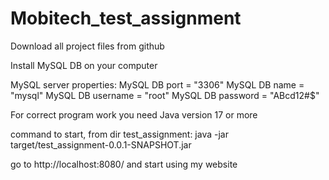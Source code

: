 # Mobitech_test_assignment

Download all project files from github

Install MySQL DB on your computer

MySQL server properties:
MySQL DB port = "3306"
MySQL DB name = "mysql"
MySQL DB username = "root"
MySQL DB password = "ABcd12#$"

For correct program work you need Java version 17 or more 

command to start, from dir test_assignment:
java -jar target/test_assignment-0.0.1-SNAPSHOT.jar

go to http://localhost:8080/ and start using my website